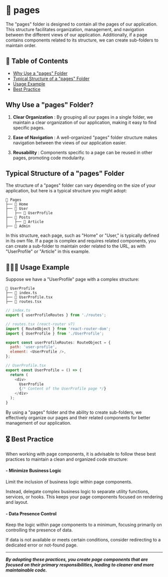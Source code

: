 # 📁 pages

The "pages" folder is designed to contain all the pages of our application. This structure facilitates organization, management, and navigation between the different views of our application. Additionally, if a page contains components related to its structure, we can create sub-folders to maintain order.

## 📑 Table of Contents

- [Why Use a "pages" Folder](#folder-organization)
- [Typical Structure of a "pages" Folder](#structure)
- [Usage Example](#usage)
- [Best Practice](#best-practice)

## <span id="folder-organization">Why Use a "pages" Folder?</span>

1. **Clear Organization** : By grouping all our pages in a single folder, we maintain a clear organization of our application, making it easy to find specific pages.

2. **Ease of Navigation** : A well-organized "pages" folder structure makes navigation between the views of our application easier.

3. **Reusability** : Components specific to a page can be reused in other pages, promoting code modularity.

## <span id="structure">Typical Structure of a "pages" Folder</span>

The structure of a "pages" folder can vary depending on the size of your application, but here is a typical structure you might adopt:

```
📁 Pages
├── 📁 Home
├── 📁 User
│   ├── 📁 UserProfile
├── 📁 Posts
│   ├── 📁 Article
├── 📁 Admin
```

In this structure, each page, such as "Home" or "User," is typically defined in its own file. If a page is complex and requires related components, you can create a sub-folder to maintain order related to the URL, as with "UserProfile" or "Article" in this example.

## <span id="usage">🧑🏻‍💻 Usage Example</span>

Suppose we have a "UserProfile" page with a complex structure:

```
📁 UserProfile
├── 📄 index.ts
├── 📄 UserProfile.tsx
├── 📄 routes.tsx
```

```javascript
// index.ts
export { userProfileRoutes } from './routes';

// routes.tsx (react-router v7)
import { RouteObject } from 'react-router-dom';
import { UserProfile } from './UserProfile';

export const userProfileRoutes: RouteObject = {
  path: 'user-profile',
  element: <UserProfile />,
};

// UserProfile.tsx
export const UserProfile = () => {
  return (
    <div>
      UserProfile
      {/* Content of the UserProfile page */}
    </div>
  );
}
```

By using a "pages" folder and the ability to create sub-folders, we effectively organize our pages and their related components for better management of our application.

## <span id="best-practice">🎖️ Best Practice</span>

When working with page components, it is advisable to follow these best practices to maintain a clean and organized code structure:

#### - Minimize Business Logic

Limit the inclusion of business logic within page components.

Instead, delegate complex business logic to separate utility functions, services, or hooks. This keeps your page components focused on rendering and layout.

#### - Data Presence Control

Keep the logic within page components to a minimum, focusing primarily on controlling the presence of data.

If data is not available or meets certain conditions, consider redirecting to a dedicated error or not-found page.

---

**_By adopting these practices, you create page components that are focused on their primary responsibilities, leading to cleaner and more maintainable code._**
